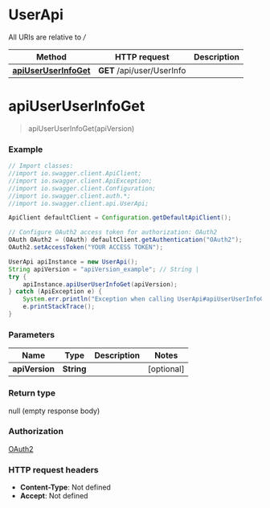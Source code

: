 # UserApi

All URIs are relative to */*

Method | HTTP request | Description
------------- | ------------- | -------------
[**apiUserUserInfoGet**](UserApi.md#apiUserUserInfoGet) | **GET** /api/user/UserInfo | 

<a name="apiUserUserInfoGet"></a>
# **apiUserUserInfoGet**
> apiUserUserInfoGet(apiVersion)



### Example
```java
// Import classes:
//import io.swagger.client.ApiClient;
//import io.swagger.client.ApiException;
//import io.swagger.client.Configuration;
//import io.swagger.client.auth.*;
//import io.swagger.client.api.UserApi;

ApiClient defaultClient = Configuration.getDefaultApiClient();

// Configure OAuth2 access token for authorization: OAuth2
OAuth OAuth2 = (OAuth) defaultClient.getAuthentication("OAuth2");
OAuth2.setAccessToken("YOUR ACCESS TOKEN");

UserApi apiInstance = new UserApi();
String apiVersion = "apiVersion_example"; // String | 
try {
    apiInstance.apiUserUserInfoGet(apiVersion);
} catch (ApiException e) {
    System.err.println("Exception when calling UserApi#apiUserUserInfoGet");
    e.printStackTrace();
}
```

### Parameters

Name | Type | Description  | Notes
------------- | ------------- | ------------- | -------------
 **apiVersion** | **String**|  | [optional]

### Return type

null (empty response body)

### Authorization

[OAuth2](../README.md#OAuth2)

### HTTP request headers

 - **Content-Type**: Not defined
 - **Accept**: Not defined

